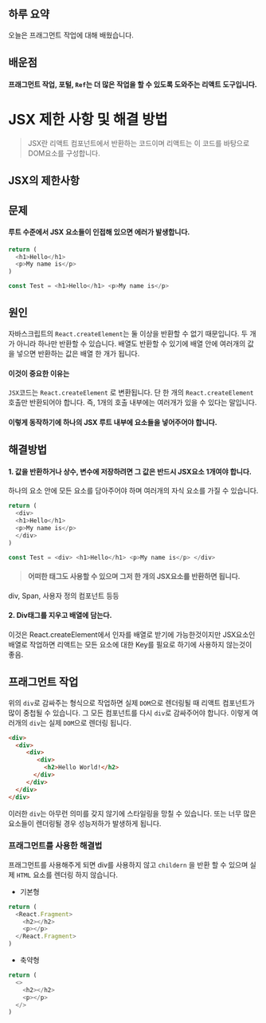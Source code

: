 ## 하루 요약
오늘은 프래그먼트 작업에 대해 배웠습니다.
## 배운점
#### 프래그먼트 작업, 포털, `Ref`는 더 많은 작업을 할 수 있도록 도와주는 리액트 도구입니다.

# JSX 제한 사항 및 해결 방법 
>JSX란 리액트 컴포넌트에서 반환하는 코드이며 리액트는 이 코드를 바탕으로 DOM요소를 구성합니다.

## JSX의 제한사항
## 문제
#### 루트 수준에서 JSX 요소들이 인접해 있으면 에러가 발생합니다. 

```js
return (
  <h1>Hello</h1>
  <p>My name is</p>
)

const Test = <h1>Hello</h1> <p>My name is</p>
```


## 원인
자바스크립트의 `React.createElement`는 둘 이상을 반환할 수 없기 때문입니다. 
두 개가 아니라 하나만 반환할 수 있습니다. 배열도 반환할 수 있기에 배열 안에
여러개의 값을 넣으면 반환하는 값은 배열 한 개가 됩니다. 

#### 이것이 중요한 이유는
`JSX`코드는 `React.createElement` 로 변환됩니다. 단 한 개의 `React.createElement` 호출만 반환되어야 합니다.
즉, 1개의 호출 내부에는  여러개가 있을 수 있다는 말입니다. 

#### 이렇게 동작하기에 하나의 JSX 루트 내부에 요소들을 넣어주어야 합니다.

## 해결방법
#### 1. 값을 반환하거나 상수, 변수에 저장하려면 그 값은 반드시 JSX요소 1개여야 합니다.
하나의 요소 안에 모든 요소를 담아주어야 하며 여러개의 자식 요소를 가질 수 있습니다.

```js
return (
  <div>
  <h1>Hello</h1>
  <p>My name is</p>
  </div>
)

const Test = <div> <h1>Hello</h1> <p>My name is</p> </div>
```
> #### 어떠한 태그도 사용할 수 있으며 그저 한 개의 JSX요소를 반환하면 됩니다.
div, Span, 사용자 정의 컴포넌트 등등

#### 2. Div태그를 지우고 배열에 담는다.
이것은 React.createElement에서 인자를 배열로 받기에 가능한것이지만 
JSX요소인 배열로 작업하면 리액트는 모든 요소에 대한 Key를 필요로 하기에 
사용하지 않는것이 좋음.

## 프래그먼트 작업
위의 `div`로 감싸주는 형식으로 작업하면 실제 `DOM`으로 렌더링될 때 리액트 컴포넌트가 많이 중첩될 수 있습니다. 그 모든 컴포넌트를 다시 `div`로 감싸주어야 합니다. 이렇게 여러개의 `div`는 실제 `DOM`으로 렌더링 됩니다.

```html
<div>
  <div>
     <div>
        <div>
          <h2>Hello World!</h2>
       </div>
     </div>
  </div>
</div>
```
이러한 `div`는 아무런 의미를 갖지 않기에 스타일링을 망칠 수 있습니다.
또는 너무 많은 요소들이 렌더링될 경우 성능저하가 발생하게 됩니다.

### 프래그먼트를 사용한 해결법
프래그먼트를 사용해주게 되면 div를 사용하지 않고 `childern` 을 반환 할 수 있으며 실제 `HTML` 요소를 렌더링 하지 않습니다.
- 기본형
```js
return (
  <React.Fragment>
    <h2></h2>
    <p></p>
  </React.Fragment>
)
```
- 축약형
```js
return (
  <>
    <h2></h2>
    <p></p>
  </>
)
```
